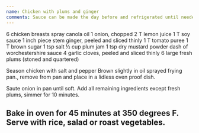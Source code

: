 ```yaml
---
name: Chicken with plums and ginger
comments: Sauce can be made the day before and refrigerated until needed.
---
```

6 chicken breasts
spray canola oil
1 onion, chopped
2 T lemon juice
1 T soy sauce
1 inch piece stem ginger, peeled and sliced thinly
1 T tomato puree
1 T brown sugar
1 tsp salt
 ½ cup plum jam
1 tsp dry mustard powder
dash of worchestershire sauce
4 garlic cloves, peeled and sliced thinly
6 large fresh plums (stoned and quartered)

Season chicken with salt and pepper
Brown slightly in oil sprayed frying pan., remove from pan and place in a lidless oven proof dish.

Saute onion in pan until soft. Add all remaining ingredients except fresh plums, simmer for 10 minutes.

Bake in oven for 45 minutes at 350 degrees F.
Serve with rice, salad or roast vegetables.
---


